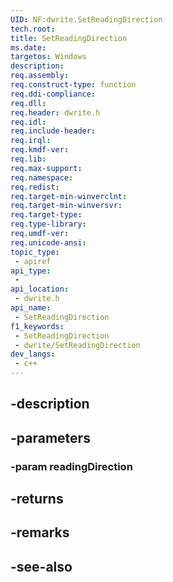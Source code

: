 ```yaml
---
UID: NF:dwrite.SetReadingDirection
tech.root: 
title: SetReadingDirection
ms.date: 
targetos: Windows
description: 
req.assembly: 
req.construct-type: function
req.ddi-compliance: 
req.dll: 
req.header: dwrite.h
req.idl: 
req.include-header: 
req.irql: 
req.kmdf-ver: 
req.lib: 
req.max-support: 
req.namespace: 
req.redist: 
req.target-min-winverclnt: 
req.target-min-winversvr: 
req.target-type: 
req.type-library: 
req.umdf-ver: 
req.unicode-ansi: 
topic_type:
 - apiref
api_type:
 - 
api_location:
 - dwrite.h
api_name:
 - SetReadingDirection
f1_keywords:
 - SetReadingDirection
 - dwrite/SetReadingDirection
dev_langs:
 - c++
---
```


## -description

## -parameters

### -param readingDirection

## -returns

## -remarks

## -see-also

